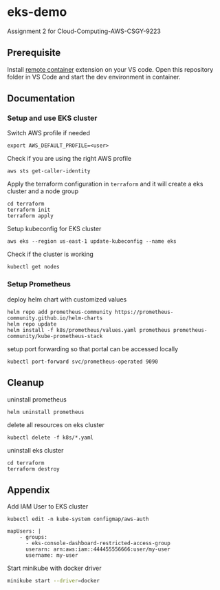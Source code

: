 # eks-demo
Assignment 2 for Cloud-Computing-AWS-CSGY-9223


## Prerequisite
Install [remote container](https://marketplace.visualstudio.com/items?itemName=ms-vscode-remote.remote-containers) extension on your VS code. Open this repository folder in VS Code and start the dev environment in container.
## Documentation
### Setup and use EKS cluster
Switch AWS profile if needed
```
export AWS_DEFAULT_PROFILE=<user>
```

Check if you are using the right AWS profile
```
aws sts get-caller-identity
```

Apply the terraform configuration in `terraform` and it will create a eks cluster and a node group
```
cd terraform
terraform init
terraform apply
```

Setup kubeconfig for EKS cluster
```
aws eks --region us-east-1 update-kubeconfig --name eks
```

Check if the cluster is working
```
kubectl get nodes
```

### Setup Prometheus
deploy helm chart with customized values
```
helm repo add prometheus-community https://prometheus-community.github.io/helm-charts
helm repo update
helm install -f k8s/prometheus/values.yaml prometheus prometheus-community/kube-prometheus-stack
```

setup port forwarding so that portal can be accessed locally
```
kubectl port-forward svc/prometheus-operated 9090
```




## Cleanup
uninstall prometheus
```
helm uninstall prometheus
```
delete all resources on eks cluster
```
kubectl delete -f k8s/*.yaml
```
uninstall eks cluster
```
cd terraform
terraform destroy
```

## Appendix
Add IAM User to EKS cluster
```
kubectl edit -n kube-system configmap/aws-auth
```
```
mapUsers: |
    - groups:
      - eks-console-dashboard-restricted-access-group      
      userarn: arn:aws:iam::444455556666:user/my-user
      username: my-user
```

Start minikube with docker driver
```bash
minikube start --driver=docker
```